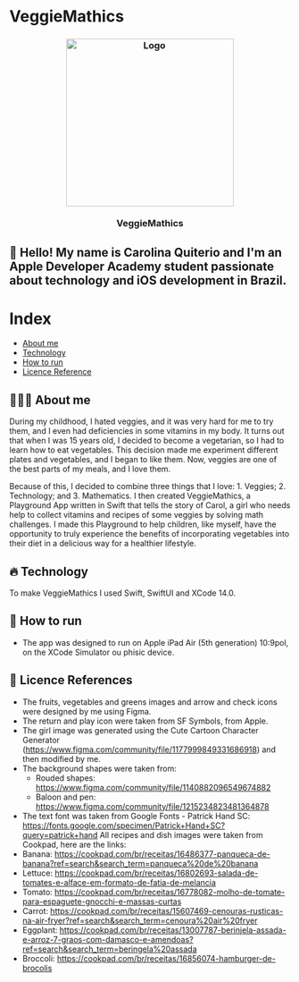 #  VeggieMathics

<h3 align="center">
    <img alt="Logo" title="#logo" width="300px" src=".github/readme-background.png">
    <br><br>
    <b>VeggieMathics</b>  
    <br>
</h3>

## 👋 Hello! My name is Carolina Quiterio and I'm an Apple Developer Academy student passionate about technology and iOS development in Brazil.

# Index
- [About me](#about-me)
- [Technology](#technology)
- [How to run](#how-to-run)
- [Licence Reference](#license-reference)


<a id="about-me"></a>
## 👩🏼‍💻 About me
During my childhood, I hated veggies, and it was very hard for me to try them, and I even had deficiencies in some vitamins in my body. It turns out that when I was 15 years old, I decided to become a vegetarian, so I had to learn how to eat vegetables. This decision made me experiment different plates and vegetables, and I began to like them. Now, veggies are one of the best parts of my meals, and I love them.

Because of this, I decided to combine three things that I love: 1. Veggies; 2. Technology; and 3. Mathematics. 
I then created VeggieMathics, a Playground App written in Swift that tells the story of Carol, a girl who needs help to collect vitamins and recipes of some veggies by solving math challenges. I made this Playground to help children, like myself, have the opportunity to truly experience the benefits of incorporating vegetables into their diet in a delicious way for a healthier lifestyle.


<a id="technology"></a>
## 🔥 Technology
To make VeggieMathics I used Swift, SwiftUI and XCode 14.0.





<a id="how-to-run"></a>
## 🤔 How to run
- The app was designed to run on Apple iPad Air (5th generation) 10:9pol, on the XCode Simulator ou phisic device.


<a id="license-reference"></a>
## 📝 Licence References
- The fruits, vegetables and greens images and arrow and check icons were designed by me using Figma.
- The return and play icon were taken from SF Symbols, from Apple.
- The girl image was generated using the Cute Cartoon Character Generator (https://www.figma.com/community/file/1177999849331686918) and then modified by me.
- The background shapes were taken from:
    - Rouded shapes: https://www.figma.com/community/file/1140882096549674882
    - Baloon and pen: https://www.figma.com/community/file/1215234823481364878
- The text font was taken from Google Fonts - Patrick Hand SC: https://fonts.google.com/specimen/Patrick+Hand+SC?query=patrick+hand
All recipes and dish images were taken from Cookpad, here are the links:
- Banana: https://cookpad.com/br/receitas/16486377-panqueca-de-banana?ref=search&search_term=panqueca%20de%20banana
- Lettuce: https://cookpad.com/br/receitas/16802693-salada-de-tomates-e-alface-em-formato-de-fatia-de-melancia
- Tomato: https://cookpad.com/br/receitas/16778082-molho-de-tomate-para-espaguete-gnocchi-e-massas-curtas
- Carrot: https://cookpad.com/br/receitas/15607469-cenouras-rusticas-na-air-fryer?ref=search&search_term=cenoura%20air%20fryer
- Eggplant: https://cookpad.com/br/receitas/13007787-berinjela-assada-e-arroz-7-graos-com-damasco-e-amendoas?ref=search&search_term=beringela%20assada
- Broccoli: https://cookpad.com/br/receitas/16856074-hamburger-de-brocolis
